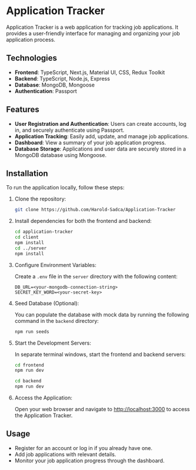 # Application Tracker

Application Tracker is a web application for tracking job applications. It provides a user-friendly interface for managing and organizing your job application process.

## Technologies

- **Frontend**: TypeScript, Next.js, Material UI, CSS, Redux Toolkit
- **Backend**: TypeScript, Node.js, Express
- **Database**: MongoDB, Mongoose
- **Authentication**: Passport

## Features

- **User Registration and Authentication**: Users can create accounts, log in, and securely authenticate using Passport.
- **Application Tracking**: Easily add, update, and manage job applications.
- **Dashboard**: View a summary of your job application progress.
- **Database Storage**: Applications and user data are securely stored in a MongoDB database using Mongoose.

## Installation

To run the application locally, follow these steps:

1. Clone the repository:

   ```bash
   git clone https://github.com/Harold-Sadca/Application-Tracker
   ```

2. Install dependencies for both the frontend and backend:

   ```bash
   cd application-tracker
   cd client
   npm install
   cd ../server
   npm install
   ```

3. Configure Environment Variables:

   Create a `.env` file in the `server` directory with the following content:

   ```env
   DB_URL=<your-mongodb-connection-string>
   SECRET_KEY_WORD=<your-secret-key>
   ```

4. Seed Database (Optional):

   You can populate the database with mock data by running the following command in the `backend` directory:

   ```bash
   npm run seeds
   ```

5. Start the Development Servers:

   In separate terminal windows, start the frontend and backend servers:

   ```bash
   cd frontend
   npm run dev
   ```

   ```bash
   cd backend
   npm run dev
   ```

6. Access the Application:

   Open your web browser and navigate to [http://localhost:3000](http://localhost:3000) to access the Application Tracker.

## Usage

- Register for an account or log in if you already have one.
- Add job applications with relevant details.
- Monitor your job application progress through the dashboard.
